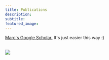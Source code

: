 ```yaml
---
title: Publications
description:
subtitle:
featured_image:
---
```


[Marc's Google Scholar.](https://scholar.google.com/citations?user=DVftIaYAAAAJ&hl=en&oi=sra) It's just easier this way :)
<br>
<br>

![](/images/avatar.jpg)